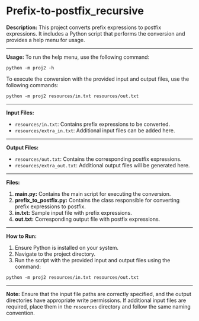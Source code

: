 # Prefix-to-postfix_recursive


**Description:**
This project converts prefix expressions to postfix expressions. It includes a Python script that performs the conversion and provides a help menu for usage.

---

**Usage:**
To run the help menu, use the following command:
```
python -m proj2 -h
```

To execute the conversion with the provided input and output files, use the following commands:
```
python -m proj2 resources/in.txt resources/out.txt
```

---

**Input Files:**
- `resources/in.txt`: Contains prefix expressions to be converted.
- `resources/extra_in.txt`: Additional input files can be added here.

---

**Output Files:**
- `resources/out.txt`: Contains the corresponding postfix expressions.
- `resources/extra_out.txt`: Additional output files will be generated here.

---

**Files:**
1. **main.py:** Contains the main script for executing the conversion.
2. **prefix_to_postfix.py:** Contains the class responsible for converting prefix expressions to postfix.
3. **in.txt:** Sample input file with prefix expressions.
4. **out.txt:** Corresponding output file with postfix expressions.

---

**How to Run:**
1. Ensure Python is installed on your system.
2. Navigate to the project directory.
3. Run the script with the provided input and output files using the command:
```
python -m proj2 resources/in.txt resources/out.txt
```

---

**Note:**
Ensure that the input file paths are correctly specified, and the output directories have appropriate write permissions. If additional input files are required, place them in the `resources` directory and follow the same naming convention.
